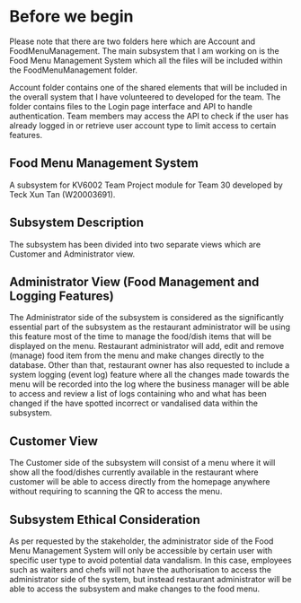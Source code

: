 # Before we begin
Please note that there are two folders here which are Account and FoodMenuManagement. The main subsystem that I am working
on is the Food Menu Management System which all the files will be included within the FoodMenuManagement folder.

Account folder contains one of the shared elements that will be included in the overall system that I have volunteered to developed for the team.
The folder contains files to the Login page interface and API to handle authentication. Team members may access the API to check if the user 
has already logged in or retrieve user account type to limit access to certain features.

## Food Menu Management System
A subsystem for KV6002 Team Project module for Team 30 developed by Teck Xun Tan (W20003691).


## Subsystem Description
The subsystem has been divided into two separate views which are Customer and Administrator view.

## Administrator View (Food Management and Logging Features)
The Administrator side of the subsystem is considered as the significantly essential part of the subsystem as the restaurant administrator 
will be using this feature most of the time to manage the food/dish items that will be displayed on the menu. Restaurant administrator will
add, edit and remove (manage) food item from the menu and make changes directly to the database. Other than that, restaurant owner has
also requested to include a system logging (event log) feature where all the changes made towards the menu will be recorded into the log where
the business manager will be able to access and review a list of logs containing who and what has been changed if the have spotted incorrect
or vandalised data within the subsystem.

## Customer View
The Customer side of the subsystem will consist of a menu where it will show all the food/dishes currently available in the restaurant where
customer will be able to access directly from the homepage anywhere without requiring to scanning the QR to access the menu.

## Subsystem Ethical Consideration
As per requested by the stakeholder, the administrator side of the Food Menu Management System will only be accessible by
certain user with specific user type to avoid potential data vandalism. In this case, employees such as waiters and chefs 
will not have the authorisation to access the administrator side of the system, but instead restaurant administrator will 
be able to access the subsystem and make changes to the food menu.
